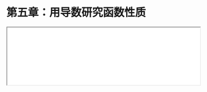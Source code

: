 # 第五章：用导数研究函数性质

<iframe src="./chap5.html" onload="javascript:(function(o){o.style.height=(o.contentWindow.document.body.scrollHeight+30)+'px';}(this));" width="100%">
</iframe>
